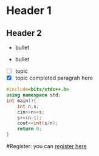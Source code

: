 # Header 1
## Header 2

* bullet

* bullet
- [ ] topic
- [x] topic completed
paragrah here

```C++
#include<bits/stdc++.h>
using namespace std;
int main(){
    int n,s;
    cin>>n>>s;
    s+=(n-1);
    cout<<int(s/n);
    return 0;
}

```

#Register:
you can [register here](https://github.com/join)

